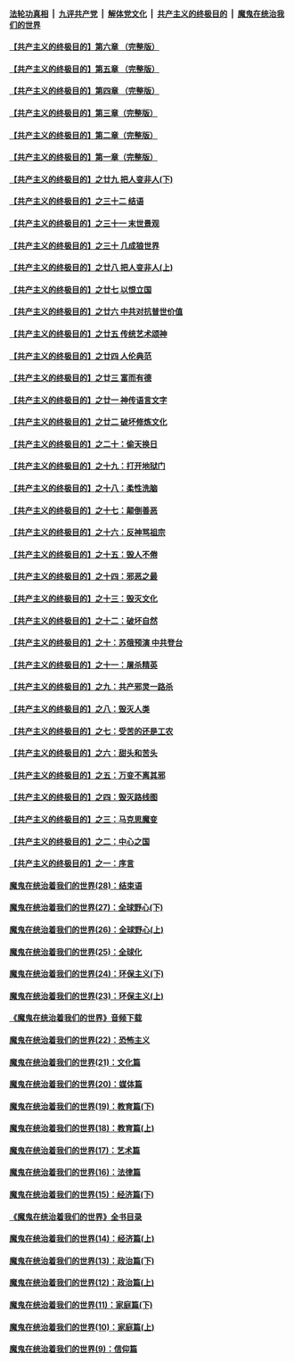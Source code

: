 

####  [法轮功真相](../../../../basic/blob/master/README.md?t=05200748) &nbsp;|&nbsp; [九评共产党](../../../../9ping.md/blob/master/README.md?t=05200748) &nbsp;|&nbsp; [解体党文化](../../../../jtdwh.md/blob/master/README.md?t=05200748)  &nbsp;|&nbsp; [共产主义的终极目的](../../../../gczydzjmd.md/blob/master/README.md?t=05200748) &nbsp;|&nbsp; [魔鬼在统治我们的世界](../../../../mgztzwmdsj.md/blob/master/README.md?t=05200748) 

#### [【共产主义的终极目的】第六章 （完整版）](../pages/nsc422/n11428913.md?t=05200748) 

#### [【共产主义的终极目的】第五章 （完整版）](../pages/nsc422/n11428912.md?t=05200748) 

#### [【共产主义的终极目的】第四章 （完整版）](../pages/nsc422/n11428907.md?t=05200748) 

#### [【共产主义的终极目的】第三章（完整版）](../pages/nsc422/n11428848.md?t=05200748) 

#### [【共产主义的终极目的】第二章（完整版）](../pages/nsc422/n11428831.md?t=05200748) 

#### [【共产主义的终极目的】第一章（完整版）](../pages/nsc422/n11417651.md?t=05200748) 

#### [【共产主义的终极目的】之廿九 把人变非人(下)](../pages/nsc422/n11344140.md?t=05200748) 

#### [【共产主义的终极目的】之三十二 结语](../pages/nsc422/n11360535.md?t=05200748) 

#### [【共产主义的终极目的】之三十一 末世景观](../pages/nsc422/n11351129.md?t=05200748) 

#### [【共产主义的终极目的】之三十 几成狼世界](../pages/nsc422/n11348280.md?t=05200748) 

#### [【共产主义的终极目的】之廿八 把人变非人(上)](../pages/nsc422/n11340492.md?t=05200748) 

#### [【共产主义的终极目的】之廿七 以恨立国](../pages/nsc422/n11336944.md?t=05200748) 

#### [【共产主义的终极目的】之廿六 中共对抗普世价值](../pages/nsc422/n11324785.md?t=05200748) 

#### [【共产主义的终极目的】之廿五 传统艺术颂神](../pages/nsc422/n11296396.md?t=05200748) 

#### [【共产主义的终极目的】之廿四 人伦典范](../pages/nsc422/n11296397.md?t=05200748) 

#### [【共产主义的终极目的】之廿三 富而有德](../pages/nsc422/n11283598.md?t=05200748) 

#### [【共产主义的终极目的】之廿一 神传语言文字](../pages/nsc422/n11263265.md?t=05200748) 

#### [【共产主义的终极目的】之廿二 破坏修炼文化](../pages/nsc422/n11245728.md?t=05200748) 

#### [【共产主义的终极目的】之二十：偷天换日](../pages/nsc422/n11238846.md?t=05200748) 

#### [【共产主义的终极目的】之十九：打开地狱门](../pages/nsc422/n11206376.md?t=05200748) 

#### [【共产主义的终极目的】之十八：柔性洗脑](../pages/nsc422/n11199994.md?t=05200748) 

#### [【共产主义的终极目的】之十七：颠倒善恶](../pages/nsc422/n11179782.md?t=05200748) 

#### [【共产主义的终极目的】之十六：反神骂祖宗](../pages/nsc422/n11166798.md?t=05200748) 

#### [【共产主义的终极目的】之十五：毁人不倦](../pages/nsc422/n11166792.md?t=05200748) 

#### [【共产主义的终极目的】之十四：邪恶之最](../pages/nsc422/n11150249.md?t=05200748) 

#### [【共产主义的终极目的】之十三：毁灭文化](../pages/nsc422/n11135227.md?t=05200748) 

#### [【共产主义的终极目的】之十二：破坏自然](../pages/nsc422/n11135214.md?t=05200748) 

#### [【共产主义的终极目的】之十：苏俄预演 中共登台](../pages/nsc422/n11118424.md?t=05200748) 

#### [【共产主义的终极目的】之十一：屠杀精英](../pages/nsc422/n11118442.md?t=05200748) 

#### [【共产主义的终极目的】之九：共产邪灵一路杀](../pages/nsc422/n11114139.md?t=05200748) 

#### [【共产主义的终极目的】之八：毁灭人类](../pages/nsc422/n11108503.md?t=05200748) 

#### [【共产主义的终极目的】之七：受苦的还是工农](../pages/nsc422/n11101809.md?t=05200748) 

#### [【共产主义的终极目的】之六：甜头和苦头](../pages/nsc422/n11096971.md?t=05200748) 

#### [【共产主义的终极目的】之五：万变不离其邪](../pages/nsc422/n11091285.md?t=05200748) 

#### [【共产主义的终极目的】之四：毁灭路线图](../pages/nsc422/n11086284.md?t=05200748) 

#### [【共产主义的终极目的】之三：马克思魔变](../pages/nsc422/n11061941.md?t=05200748) 

#### [【共产主义的终极目的】之二：中心之国](../pages/nsc422/n11047728.md?t=05200748) 

#### [【共产主义的终极目的】之一：序言](../pages/nsc422/n11086077.md?t=05200748) 

#### [魔鬼在统治着我们的世界(28)：结束语](../pages/nsc422/n10936246.md?t=05200748) 

#### [魔鬼在统治着我们的世界(27)：全球野心(下)](../pages/nsc422/n10928319.md?t=05200748) 

#### [魔鬼在统治着我们的世界(26)：全球野心(上)](../pages/nsc422/n10900318.md?t=05200748) 

#### [魔鬼在统治着我们的世界(25)：全球化](../pages/nsc422/n10788205.md?t=05200748) 

#### [魔鬼在统治着我们的世界(24)：环保主义(下)](../pages/nsc422/n10695307.md?t=05200748) 

#### [魔鬼在统治着我们的世界(23)：环保主义(上)](../pages/nsc422/n10688613.md?t=05200748) 

#### [《魔鬼在统治着我们的世界》音频下载](../pages/nsc422/n10635553.md?t=05200748) 

#### [魔鬼在统治着我们的世界(22)：恐怖主义](../pages/nsc422/n10614727.md?t=05200748) 

#### [魔鬼在统治着我们的世界(21)：文化篇](../pages/nsc422/n10597706.md?t=05200748) 

#### [魔鬼在统治着我们的世界(20)：媒体篇](../pages/nsc422/n10586579.md?t=05200748) 

#### [魔鬼在统治着我们的世界(19)：教育篇(下)](../pages/nsc422/n10564808.md?t=05200748) 

#### [魔鬼在统治着我们的世界(18)：教育篇(上)](../pages/nsc422/n10526970.md?t=05200748) 

#### [魔鬼在统治着我们的世界(17)：艺术篇](../pages/nsc422/n10499093.md?t=05200748) 

#### [魔鬼在统治着我们的世界(16)：法律篇](../pages/nsc422/n10485969.md?t=05200748) 

#### [魔鬼在统治着我们的世界(15)：经济篇(下)](../pages/nsc422/n10469975.md?t=05200748) 

#### [《魔鬼在统治着我们的世界》全书目录](../pages/nsc422/n10464261.md?t=05200748) 

#### [魔鬼在统治着我们的世界(14)：经济篇(上)](../pages/nsc422/n10457370.md?t=05200748) 

#### [魔鬼在统治着我们的世界(13)：政治篇(下)](../pages/nsc422/n10448270.md?t=05200748) 

#### [魔鬼在统治着我们的世界(12)：政治篇(上)](../pages/nsc422/n10444576.md?t=05200748) 

#### [魔鬼在统治着我们的世界(11)：家庭篇(下)](../pages/nsc422/n10440961.md?t=05200748) 

#### [魔鬼在统治着我们的世界(10)：家庭篇(上)](../pages/nsc422/n10435448.md?t=05200748) 

#### [魔鬼在统治着我们的世界(9)：信仰篇](../pages/nsc422/n10432159.md?t=05200748) 

